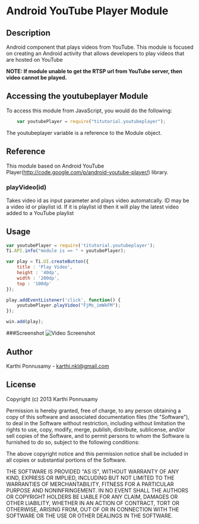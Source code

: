 # Android YouTube Player Module

## Description

Android component that plays videos from YouTube. This module is focused on creating an Android activity that allows developers to play videos that are hosted on YouTube

**NOTE: If module unable to get the RTSP url from YouTube server, then video cannot be played.**

## Accessing the youtubeplayer Module

To access this module from JavaScript, you would do the following:
```javascript
	var youtubePlayer = require("titutorial.youtubeplayer");
```
The youtubeplayer variable is a reference to the Module object.

## Reference

This module based on Android YouTube Player(http://code.google.com/p/android-youtube-player/) library.

### playVideo(id)

Takes video id as input parameter and plays video automatcally. ID may be a video id or playlist id.
If it is playlist id then it will play the latest video added to a YouTube playlist

## Usage
```javascript
var youtubePlayer = require('titutorial.youtubeplayer');
Ti.API.info("module is => " + youtubePlayer);

var play = Ti.UI.createButton({
	title : 'Play Video',
	height : '40dp',
	width : '200dp',
	top : '100dp'
});

play.addEventListener('click', function() {
	youtubePlayer.playVideo("FjMs_imWkFM");
});

win.add(play);
```

###Screenshot
![Video Screenshot](https://github.com/railskarthi/YoutubePlayer-Android/blob/master/screens/screenshot.png?width=480&height=320&raw=true "Optional title")

## Author

Karthi Ponnusamy - karthi.nkl@gmail.com

## License

Copyright (c) 2013 Karthi Ponnusamy

Permission is hereby granted, free of charge, to any person obtaining a copy of this software and associated documentation files (the "Software"), to deal in the Software without restriction, including without limitation the rights to use, copy, modify, merge, publish, distribute, sublicense, and/or sell copies of the Software, and to permit persons to whom the Software is furnished to do so, subject to the following conditions:

The above copyright notice and this permission notice shall be included in all copies or substantial portions of the Software.

THE SOFTWARE IS PROVIDED "AS IS", WITHOUT WARRANTY OF ANY KIND, EXPRESS OR IMPLIED, INCLUDING BUT NOT LIMITED TO THE WARRANTIES OF MERCHANTABILITY, FITNESS FOR A PARTICULAR PURPOSE AND NONINFRINGEMENT. IN NO EVENT SHALL THE AUTHORS OR COPYRIGHT HOLDERS BE LIABLE FOR ANY CLAIM, DAMAGES OR OTHER LIABILITY, WHETHER IN AN ACTION OF CONTRACT, TORT OR OTHERWISE, ARISING FROM, OUT OF OR IN CONNECTION WITH THE SOFTWARE OR THE USE OR OTHER DEALINGS IN THE SOFTWARE.
